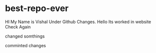 # best-repo-ever

HI My Name is Vishal Under Github Changes.
Hello Its worked in website
Check Again

changed somthings

comminted changes
